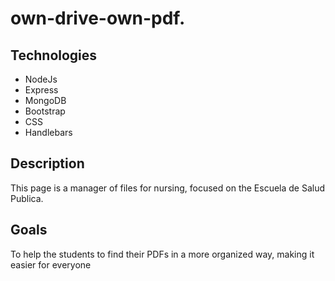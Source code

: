 # own-drive-own-pdf.
## Technologies
- NodeJs
- Express
- MongoDB
- Bootstrap
- CSS
- Handlebars

## Description
This page is a manager of files for nursing, focused on the Escuela de Salud Publica. 

## Goals
To help the students to find their PDFs in a more organized way, making it easier for everyone
